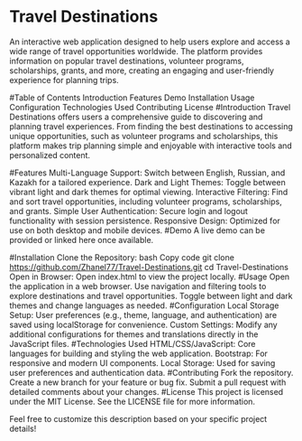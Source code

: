 # Travel Destinations
An interactive web application designed to help users explore and access a wide range of travel opportunities worldwide. The platform provides information on popular travel destinations, volunteer programs, scholarships, grants, and more, creating an engaging and user-friendly experience for planning trips.

#Table of Contents
Introduction
Features
Demo
Installation
Usage
Configuration
Technologies Used
Contributing
License
#Introduction
Travel Destinations offers users a comprehensive guide to discovering and planning travel experiences. From finding the best destinations to accessing unique opportunities, such as volunteer programs and scholarships, this platform makes trip planning simple and enjoyable with interactive tools and personalized content.

#Features
Multi-Language Support: Switch between English, Russian, and Kazakh for a tailored experience.
Dark and Light Themes: Toggle between vibrant light and dark themes for optimal viewing.
Interactive Filtering: Find and sort travel opportunities, including volunteer programs, scholarships, and grants.
Simple User Authentication: Secure login and logout functionality with session persistence.
Responsive Design: Optimized for use on both desktop and mobile devices.
#Demo
A live demo can be provided or linked here once available.

#Installation
Clone the Repository:
bash
Copy code
git clone https://github.com/Zhanel77/Travel-Destinations.git
cd Travel-Destinations
Open in Browser:
Open index.html to view the project locally.
#Usage
Open the application in a web browser.
Use navigation and filtering tools to explore destinations and travel opportunities.
Toggle between light and dark themes and change languages as needed.
#Configuration
Local Storage Setup: User preferences (e.g., theme, language, and authentication) are saved using localStorage for convenience.
Custom Settings: Modify any additional configurations for themes and translations directly in the JavaScript files.
#Technologies Used
HTML/CSS/JavaScript: Core languages for building and styling the web application.
Bootstrap: For responsive and modern UI components.
Local Storage: Used for saving user preferences and authentication data.
#Contributing
Fork the repository.
Create a new branch for your feature or bug fix.
Submit a pull request with detailed comments about your changes.
#License
This project is licensed under the MIT License. See the LICENSE file for more information.

Feel free to customize this description based on your specific project details!
